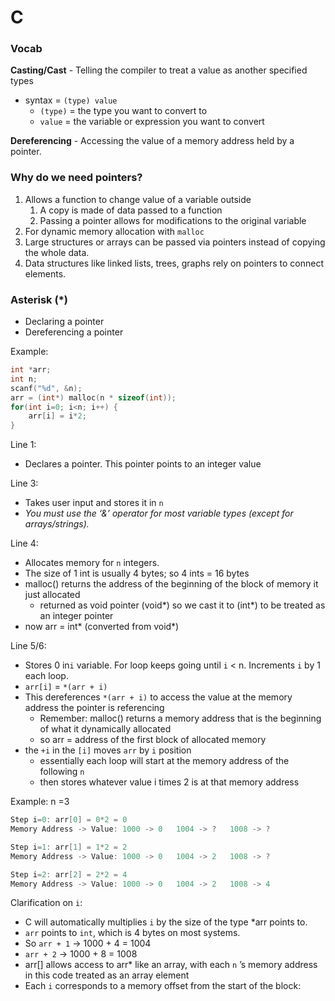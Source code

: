 # C

### **Vocab**

**Casting/Cast** - Telling the compiler to treat a value as another specified types

- syntax = `(type) value`
    - `(type)` = the type you want to convert to
    - `value` = the variable or expression you want to convert

**Dereferencing** - Accessing the value of a memory address held by a pointer.

### Why do we need pointers?

1. Allows a function to change value of a variable outside
    1. A copy is made of data passed to a function
    2. Passing a pointer allows for modifications to the original variable
2. For dynamic memory allocation with `malloc`
3. Large structures or arrays can be passed via pointers instead of copying the whole data.
4. Data structures like linked lists, trees, graphs rely on pointers to connect elements.

### Asterisk (*)

- Declaring a pointer
- Dereferencing a pointer

Example:

```c
int *arr;
int n;
scanf("%d", &n);            
arr = (int*) malloc(n * sizeof(int));
for(int i=0; i<n; i++) {
    arr[i] = i*2;  
}
```

Line 1: 

- Declares a pointer. This pointer points to an integer value

Line 3:

- Takes user input and stores it in `n`
- *You must use the ‘&’ operator for most variable types (except for arrays/strings).*

Line 4: 

- Allocates memory for `n` integers.
- The size of 1 int is usually 4 bytes; so 4 ints = 16 bytes
- malloc() returns the address of the beginning of the block of memory it just allocated
    - returned as void pointer (void*) so we cast it to (int*) to be treated as an integer pointer
- now arr = int* (converted from void*)

Line 5/6: 

- Stores 0 in`i` variable. For loop keeps going until `i` < n. Increments `i` by 1 each loop.
- `arr[i]` = `*(arr + i)`
- This dereferences `*(arr + i)` to access the value at the memory address the pointer is referencing
    - Remember: malloc() returns a memory address that is the beginning of what it dynamically allocated
    - so arr = address of the first block of allocated memory
- the `+i` in the `[i]` moves `arr` by `i` position
    - essentially each loop will start at the memory address of the following `n`
    - then stores whatever value i times 2 is at that memory address

Example: n =3

```c
Step i=0: arr[0] = 0*2 = 0
Memory Address -> Value: 1000 -> 0   1004 -> ?   1008 -> ?

Step i=1: arr[1] = 1*2 = 2
Memory Address -> Value: 1000 -> 0   1004 -> 2   1008 -> ?

Step i=2: arr[2] = 2*2 = 4
Memory Address -> Value: 1000 -> 0   1004 -> 2   1008 -> 4
```

Clarification on `i`:

- C will automatically multiplies `i` by the size of the type *arr points to.
- `arr` points to `int`, which is 4 bytes on most systems.
- So `arr + 1` → 1000 + 4 = 1004
- `arr + 2` → 1000 + 8 = 1008
- arr[] allows access to arr* like an array, with each `n` ’s memory address in this code treated as an array element
- Each `i` corresponds to a memory offset from the start of the block: